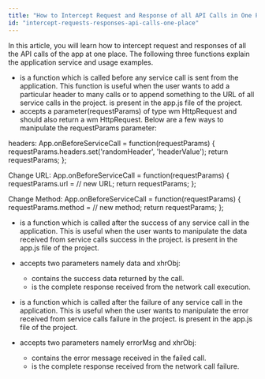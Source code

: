 ```yaml
---
title: "How to Intercept Request and Response of all API Calls in One Place"
id: "intercept-requests-responses-api-calls-one-place"
---
```


In this article, you will learn how to intercept request and responses of all the API calls of the app at one place. The following three functions explain the application service and usage examples.

- is a function which is called before any service call is sent from the application. This function is useful when the user wants to add a particular header to many calls or to append something to the URL of all service calls in the project. is present in the app.js file of the project.
- accepts a parameter(requestParams) of type wm HttpRequest and should also return a wm HttpRequest. Below are a few ways to manipulate the requestParams parameter:

 headers:
App.onBeforeServiceCall = function(requestParams) {
 requestParams.headers.set('randomHeader', 'headerValue');
 return requestParams;
};

Change URL:
App.onBeforeServiceCall = function(requestParams) {
 requestParams.url = // new URL;
 return requestParams;
};

Change Method:
App.onBeforeServiceCall = function(requestParams) {
 requestParams.method = // new method;
 return requestParams;
};

- is a function which is called after the success of any service call in the application. This is useful when the user wants to manipulate the data received from service calls success in the project. is present in the app.js file of the project.
- accepts two parameters namely data and xhrObj:
    - contains the success data returned by the call.
    - is the complete response received from the network call execution.

- is a function which is called after the failure of any service call in the application. This is useful when the user wants to manipulate the error received from service calls failure in the project. is present in the app.js file of the project.
- accepts two parameters namely errorMsg and xhrObj:
    - contains the error message received in the failed call.
    - is the complete response received from the network call failure.
